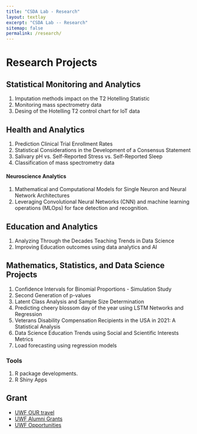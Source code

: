 ```yaml
---
title: "CSDA Lab - Research"
layout: textlay
excerpt: "CSDA Lab -- Research"
sitemap: false
permalink: /research/
---
```


# Research Projects

<!-- ![]({{ site.url }}{{ site.baseurl }}/images/respic/.png){: style="width: 300px; float: left;margin-right: 30px; border: 10px"} -->

## Statistical Monitoring and Analytics
1. Imputation methods impact on the T2 Hotelling Statistic
2. Monitoring mass spectrometry data
3. Desing of the Hotelling T2 control chart for IoT data

## Health and Analytics
1. Prediction Clinical Trial Enrollment Rates
2. Statistical Considerations in the Development of a Consensus Statement
3. Salivary pH vs. Self-Reported Stress vs. Self-Reported Sleep
4. Classification of mass spectrometry data
#### Neuroscience Analytics
1. Mathematical and Computational Models for Single Neuron and Neural Network Architectures
2. Leveraging Convolutional Neural Networks (CNN) and machine learning operations (MLOps) for face detection and recognition.

## Education and Analytics
1. Analyzing Through the Decades Teaching Trends in Data Science
2. Improving Education outcomes using data analytics and AI

## Mathematics, Statistics, and Data Science Projects
1. Confidence Intervals for Binomial Proportions - Simulation Study
2. Second Generation of p-values
3. Latent Class Analysis and Sample Size Determination
4. Predicting cheery blossom day of the year using LSTM Networks and Regression
5. Veterans Disability Compensation Recipients in the USA in 2021: A Statistical Analysis
6. Data Science Education Trends using Social and Scientific Interests Metrics
7. Load forecasting using regression models
      
### Tools
1. R package developments.
2. R Shiny Apps


## Grant
- [UWF OUR travel](https://uwf.edu/academic-affairs/departments/undergraduate-research/sharing-research/our-travel-awards-program/)
- [UWF Alumni Grants](https://uwf.edu/alumni/student-programs/alumni-grants/)
- [UWF Opportunities](https://uwf.edu/graduate/tuition-funding/funding-opportunities/)
